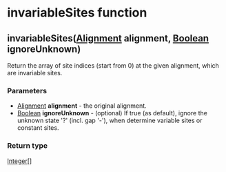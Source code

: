 invariableSites function
========================
invariableSites([Alignment](../types/Alignment.md) **alignment**, [Boolean](../types/Boolean.md) **ignoreUnknown**)
-------------------------------------------------------------------------------------------------------------------

Return the array of site indices (start from 0) at the given alignment, which are invariable sites.

### Parameters

- [Alignment](../types/Alignment.md) **alignment** - the original alignment.
- [Boolean](../types/Boolean.md) **ignoreUnknown** - (optional) If true (as default), ignore the unknown state '?' (incl. gap '-'), when determine variable sites or constant sites.

### Return type

[Integer[]](../types/Integer[].md)



